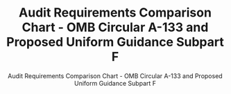 ---
layout: resources-landing
title: "Audit Requirements Comparison Chart - OMB Circular A-133 and Proposed Uniform Guidance Subpart F"
subtitle: "Audit Requirements Comparison Chart - OMB Circular A-133 and Proposed Uniform Guidance Subpart F"
external_link: https://obamawhitehouse.archives.gov/sites/default/files/omb/fedreg/2013/uniform-guidance-audit-requirements-text-comparison.pdf
filters: federal-financial-assistance uniform-guidance:-2-cfr-200 guidance omb 2013
---